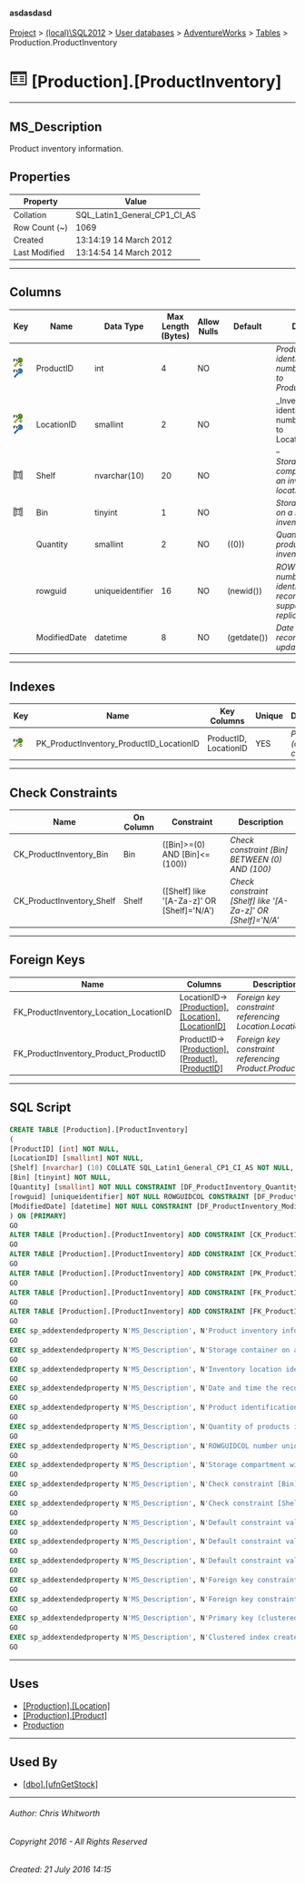 #### asdasdasd

[Project](../../../../index.md) > [(local)\\SQL2012](../../../index.md) > [User databases](../../index.md) > [AdventureWorks](../index.md) > [Tables](Tables.md) > Production.ProductInventory

# ![Tables](../../../../Images/Table32.png) [Production].[ProductInventory]

---

## <a name="#description"></a>MS_Description

Product inventory information.

## <a name="#properties"></a>Properties

| Property | Value |
|---|---|
| Collation | SQL_Latin1_General_CP1_CI_AS |
| Row Count (~) | 1069 |
| Created | 13:14:19 14 March 2012 |
| Last Modified | 13:14:54 14 March 2012 |


---

## <a name="#columns"></a>Columns

| Key | Name | Data Type | Max Length (Bytes) | Allow Nulls | Default | Description |
|---|---|---|---|---|---|---|
| [![Cluster Primary Key PK_ProductInventory_ProductID_LocationID: ProductID\LocationID](../../../../Images/pkcluster.png)](#indexes)[![Foreign Keys FK_ProductInventory_Product_ProductID: [Production].[Product].ProductID](../../../../Images/fk.png)](#foreignkeys) | ProductID | int | 4 | NO |  | _Product identification number. Foreign key to Product.ProductID._ |
| [![Cluster Primary Key PK_ProductInventory_ProductID_LocationID: ProductID\LocationID](../../../../Images/pkcluster.png)](#indexes)[![Foreign Keys FK_ProductInventory_Location_LocationID: [Production].[Location].LocationID](../../../../Images/fk.png)](#foreignkeys) | LocationID | smallint | 2 | NO |  | _Inventory location identification number. Foreign key to Location.LocationID. _ |
| [![Check Constraints CK_ProductInventory_Shelf : ([Shelf] like '[A-Za-z]' OR [Shelf]='N/A')](../../../../Images/c-constraint.png)](#checkconstraints) | Shelf | nvarchar(10) | 20 | NO |  | _Storage compartment within an inventory location._ |
| [![Check Constraints CK_ProductInventory_Bin : ([Bin]>=(0) AND [Bin]<=(100))](../../../../Images/c-constraint.png)](#checkconstraints) | Bin | tinyint | 1 | NO |  | _Storage container on a shelf in an inventory location._ |
|  | Quantity | smallint | 2 | NO | ((0)) | _Quantity of products in the inventory location._ |
|  | rowguid | uniqueidentifier | 16 | NO | (newid()) | _ROWGUIDCOL number uniquely identifying the record. Used to support a merge replication sample._ |
|  | ModifiedDate | datetime | 8 | NO | (getdate()) | _Date and time the record was last updated._ |


---

## <a name="#indexes"></a>Indexes

| Key | Name | Key Columns | Unique | Description |
|---|---|---|---|---|
| [![Cluster Primary Key PK_ProductInventory_ProductID_LocationID: ProductID\LocationID](../../../../Images/pkcluster.png)](#indexes) | PK_ProductInventory_ProductID_LocationID | ProductID, LocationID | YES | _Primary key (clustered) constraint_ |


---

## <a name="#checkconstraints"></a>Check Constraints

| Name | On Column | Constraint | Description |
|---|---|---|---|
| CK_ProductInventory_Bin | Bin | ([Bin]>=(0) AND [Bin]<=(100)) | _Check constraint [Bin] BETWEEN (0) AND (100)_ |
| CK_ProductInventory_Shelf | Shelf | ([Shelf] like '[A-Za-z]' OR [Shelf]='N/A') | _Check constraint [Shelf] like '[A-Za-z]' OR [Shelf]='N/A'_ |


---

## <a name="#foreignkeys"></a>Foreign Keys

| Name | Columns | Description |
|---|---|---|
| FK_ProductInventory_Location_LocationID | LocationID->[[Production].[Location].[LocationID]](Location.md) | _Foreign key constraint referencing Location.LocationID._ |
| FK_ProductInventory_Product_ProductID | ProductID->[[Production].[Product].[ProductID]](Product.md) | _Foreign key constraint referencing Product.ProductID._ |


---

## <a name="#sqlscript"></a>SQL Script

```sql
CREATE TABLE [Production].[ProductInventory]
(
[ProductID] [int] NOT NULL,
[LocationID] [smallint] NOT NULL,
[Shelf] [nvarchar] (10) COLLATE SQL_Latin1_General_CP1_CI_AS NOT NULL,
[Bin] [tinyint] NOT NULL,
[Quantity] [smallint] NOT NULL CONSTRAINT [DF_ProductInventory_Quantity] DEFAULT ((0)),
[rowguid] [uniqueidentifier] NOT NULL ROWGUIDCOL CONSTRAINT [DF_ProductInventory_rowguid] DEFAULT (newid()),
[ModifiedDate] [datetime] NOT NULL CONSTRAINT [DF_ProductInventory_ModifiedDate] DEFAULT (getdate())
) ON [PRIMARY]
GO
ALTER TABLE [Production].[ProductInventory] ADD CONSTRAINT [CK_ProductInventory_Bin] CHECK (([Bin]>=(0) AND [Bin]<=(100)))
GO
ALTER TABLE [Production].[ProductInventory] ADD CONSTRAINT [CK_ProductInventory_Shelf] CHECK (([Shelf] like '[A-Za-z]' OR [Shelf]='N/A'))
GO
ALTER TABLE [Production].[ProductInventory] ADD CONSTRAINT [PK_ProductInventory_ProductID_LocationID] PRIMARY KEY CLUSTERED  ([ProductID], [LocationID]) ON [PRIMARY]
GO
ALTER TABLE [Production].[ProductInventory] ADD CONSTRAINT [FK_ProductInventory_Location_LocationID] FOREIGN KEY ([LocationID]) REFERENCES [Production].[Location] ([LocationID])
GO
ALTER TABLE [Production].[ProductInventory] ADD CONSTRAINT [FK_ProductInventory_Product_ProductID] FOREIGN KEY ([ProductID]) REFERENCES [Production].[Product] ([ProductID])
GO
EXEC sp_addextendedproperty N'MS_Description', N'Product inventory information.', 'SCHEMA', N'Production', 'TABLE', N'ProductInventory', NULL, NULL
GO
EXEC sp_addextendedproperty N'MS_Description', N'Storage container on a shelf in an inventory location.', 'SCHEMA', N'Production', 'TABLE', N'ProductInventory', 'COLUMN', N'Bin'
GO
EXEC sp_addextendedproperty N'MS_Description', N'Inventory location identification number. Foreign key to Location.LocationID. ', 'SCHEMA', N'Production', 'TABLE', N'ProductInventory', 'COLUMN', N'LocationID'
GO
EXEC sp_addextendedproperty N'MS_Description', N'Date and time the record was last updated.', 'SCHEMA', N'Production', 'TABLE', N'ProductInventory', 'COLUMN', N'ModifiedDate'
GO
EXEC sp_addextendedproperty N'MS_Description', N'Product identification number. Foreign key to Product.ProductID.', 'SCHEMA', N'Production', 'TABLE', N'ProductInventory', 'COLUMN', N'ProductID'
GO
EXEC sp_addextendedproperty N'MS_Description', N'Quantity of products in the inventory location.', 'SCHEMA', N'Production', 'TABLE', N'ProductInventory', 'COLUMN', N'Quantity'
GO
EXEC sp_addextendedproperty N'MS_Description', N'ROWGUIDCOL number uniquely identifying the record. Used to support a merge replication sample.', 'SCHEMA', N'Production', 'TABLE', N'ProductInventory', 'COLUMN', N'rowguid'
GO
EXEC sp_addextendedproperty N'MS_Description', N'Storage compartment within an inventory location.', 'SCHEMA', N'Production', 'TABLE', N'ProductInventory', 'COLUMN', N'Shelf'
GO
EXEC sp_addextendedproperty N'MS_Description', N'Check constraint [Bin] BETWEEN (0) AND (100)', 'SCHEMA', N'Production', 'TABLE', N'ProductInventory', 'CONSTRAINT', N'CK_ProductInventory_Bin'
GO
EXEC sp_addextendedproperty N'MS_Description', N'Check constraint [Shelf] like ''[A-Za-z]'' OR [Shelf]=''N/A''', 'SCHEMA', N'Production', 'TABLE', N'ProductInventory', 'CONSTRAINT', N'CK_ProductInventory_Shelf'
GO
EXEC sp_addextendedproperty N'MS_Description', N'Default constraint value of GETDATE()', 'SCHEMA', N'Production', 'TABLE', N'ProductInventory', 'CONSTRAINT', N'DF_ProductInventory_ModifiedDate'
GO
EXEC sp_addextendedproperty N'MS_Description', N'Default constraint value of 0', 'SCHEMA', N'Production', 'TABLE', N'ProductInventory', 'CONSTRAINT', N'DF_ProductInventory_Quantity'
GO
EXEC sp_addextendedproperty N'MS_Description', N'Default constraint value of NEWID()', 'SCHEMA', N'Production', 'TABLE', N'ProductInventory', 'CONSTRAINT', N'DF_ProductInventory_rowguid'
GO
EXEC sp_addextendedproperty N'MS_Description', N'Foreign key constraint referencing Location.LocationID.', 'SCHEMA', N'Production', 'TABLE', N'ProductInventory', 'CONSTRAINT', N'FK_ProductInventory_Location_LocationID'
GO
EXEC sp_addextendedproperty N'MS_Description', N'Foreign key constraint referencing Product.ProductID.', 'SCHEMA', N'Production', 'TABLE', N'ProductInventory', 'CONSTRAINT', N'FK_ProductInventory_Product_ProductID'
GO
EXEC sp_addextendedproperty N'MS_Description', N'Primary key (clustered) constraint', 'SCHEMA', N'Production', 'TABLE', N'ProductInventory', 'CONSTRAINT', N'PK_ProductInventory_ProductID_LocationID'
GO
EXEC sp_addextendedproperty N'MS_Description', N'Clustered index created by a primary key constraint.', 'SCHEMA', N'Production', 'TABLE', N'ProductInventory', 'INDEX', N'PK_ProductInventory_ProductID_LocationID'
GO

```


---

## <a name="#uses"></a>Uses

* [[Production].[Location]](Location.md)
* [[Production].[Product]](Product.md)
* [Production](../Security/Schemas/Production.md)


---

## <a name="#usedby"></a>Used By

* [[dbo].[ufnGetStock]](../Programmability/Functions/Scalar-valued_Functions/ufnGetStock.md)


---

###### Author:  Chris Whitworth

###### Copyright 2016 - All Rights Reserved

###### Created: 21 July 2016 14:15

